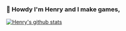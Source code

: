 ### 👋 Howdy I'm Henry and I make games,

[![Henry's github stats](https://github-readme-stats.vercel.app/api?username=henry9836&theme=synthwave&show_icons=true)](https://github.com/anuraghazra/github-readme-stats)

<!--
**henry9836/henry9836** is a ✨ _special_ ✨ repository because its `README.md` (this file) appears on your GitHub profile.

Here are some ideas to get you started:

- 🔭 I’m currently working on ...
- 🌱 I’m currently learning ...
- 👯 I’m looking to collaborate on ...
- 🤔 I’m looking for help with ...
- 💬 Ask me about ...
- 📫 How to reach me: ...
- 😄 Pronouns: ...
- ⚡ Fun fact: ...
-->
